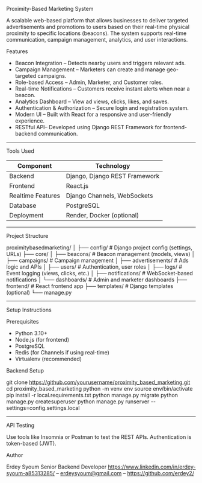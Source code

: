 Proximity-Based Marketing System

A scalable web-based platform that allows businesses to deliver targeted advertisements and promotions to users based on their real-time physical proximity to specific locations (beacons). The system supports real-time communication, campaign management, analytics, and user interactions.

Features

- Beacon Integration – Detects nearby users and triggers relevant ads.
- Campaign Management – Marketers can create and manage geo-targeted campaigns.
- Role-based Access – Admin, Marketer, and Customer roles.
- Real-time Notifications – Customers receive instant alerts when near a beacon.
- Analytics Dashboard – View ad views, clicks, likes, and saves.
- Authentication & Authorization – Secure login and registration system.
- Modern UI – Built with React for a responsive and user-friendly experience.
- RESTful API– Developed using Django REST Framework for frontend-backend communication.

---

Tools Used

| Component        | Technology                      |
|------------------|----------------------------------|
| Backend          | Django, Django REST Framework   |
| Frontend         | React.js                        |
| Realtime Features| Django Channels, WebSockets     |
| Database         | PostgreSQL                      |
| Deployment       | Render, Docker (optional)       |

---

Project Structure

proximitybasedmarketing/
│
├── config/ # Django project config (settings, URLs)
├── core/
│ ├── beacons/ # Beacon management (models, views)
│ ├── campaigns/ # Campaign management
│ ├── advertisements/ # Ads logic and APIs
│ ├── users/ # Authentication, user roles
│ ├── logs/ # Event logging (views, clicks, etc.)
│ ├── notifications/ # WebSocket-based notifications
│ └── dashboards/ # Admin and marketer dashboards
├── frontend/ # React frontend app
├── templates/ # Django templates (optional)
└── manage.py

---
Setup Instructions

Prerequisites

- Python 3.10+
- Node.js (for frontend)
- PostgreSQL
- Redis (for Channels if using real-time)
- Virtualenv (recommended)

Backend Setup

git clone https://github.com/yourusername/proximity_based_marketing.git
cd proximity_based_marketing
python -m venv env
source env/bin/activate
pip install -r local.requirements.txt
python manage.py migrate
python manage.py createsuperuser
python manage.py runserver --settings=config.settings.local

---
API Testing

Use tools like Insomnia or Postman to test the REST APIs. Authentication is token-based (JWT).

Author

Erdey Syoum
Senior Backend Developer
https://www.linkedin.com/in/erdey-syoum-a85313285/ – erdeysyoum@gmail.com – https://github.com/erdey2/
